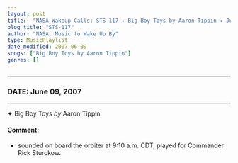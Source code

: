 ```yaml
---
layout: post
title:  "NASA Wakeup Calls: STS-117 ✦ Big Boy Toys by Aaron Tippin ✷ June 09, 2007"
blog_title: "STS-117"
author: "NASA: Music to Wake Up By"
type: MusicPlaylist
date_modified: 2007-06-09
songs: ["Big Boy Toys by Aaron Tippin"]
genres: []
---
```


----
### DATE: June 09, 2007
----
✦ Big Boy Toys *by* Aaron Tippin  

#### Comment:
* sounded on board the orbiter at 9:10 a.m. CDT, played for Commander Rick Sturckow.



<br/>
<center>
	<a target="_blank"
	   href="https://twitter.com/intent/tweet?hashtags=Space,NASA,Playlist,NASAWakeupCalls,SpaceProgram&text=🚀 {{ page.author}}, {{ page.title }}. {{ site.url }}{{ page.url }}&via=nasawakeupcalls"><i class="fab fa-twitter" title="Tweet this page" alt="Tweet this page" style="font-size: 1.3em;"></i></a>
	&nbsp; 	<i class="fas fa-user-astronaut" style="font-size: 1.5em;"></i> &nbsp;
    <a id="custom_amazon_link"
       type="amzn" search="#"
       category="popular music">
    <i class="fab fa-amazon" style="font-size: 1.3em;"></i></a>
</center>

<!-- Randomly resolve an individual entry from a song array -->
<script src="/assets/javascript/seedrandom.min.js"></script>
<script>
  var wake_me_up = ["Big Boy Toys by Aaron Tippin"];
  var prng = new Math.seedrandom();
  function randomSong() {
    song = wake_me_up[Math.floor(Math.random() * wake_me_up.length)];
    var amazon_link = document.getElementById("custom_amazon_link");
    amazon_link.setAttribute("search", song);
  }
  window.onload = randomSong();
</script>
